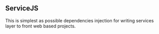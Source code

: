## ServiceJS

This is simplest as possible dependencies injection for writing services layer to front web based projects.
